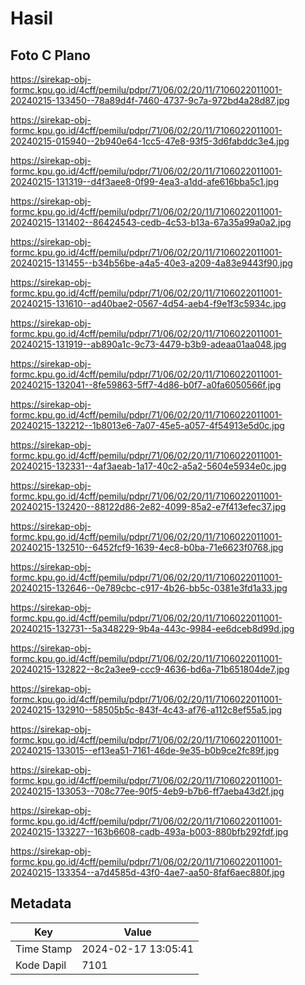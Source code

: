 # Hasil

## Foto C Plano

https://sirekap-obj-formc.kpu.go.id/4cff/pemilu/pdpr/71/06/02/20/11/7106022011001-20240215-133450--78a89d4f-7460-4737-9c7a-972bd4a28d87.jpg

https://sirekap-obj-formc.kpu.go.id/4cff/pemilu/pdpr/71/06/02/20/11/7106022011001-20240215-015940--2b940e64-1cc5-47e8-93f5-3d6fabddc3e4.jpg

https://sirekap-obj-formc.kpu.go.id/4cff/pemilu/pdpr/71/06/02/20/11/7106022011001-20240215-131319--d4f3aee8-0f99-4ea3-a1dd-afe616bba5c1.jpg

https://sirekap-obj-formc.kpu.go.id/4cff/pemilu/pdpr/71/06/02/20/11/7106022011001-20240215-131402--86424543-cedb-4c53-b13a-67a35a99a0a2.jpg

https://sirekap-obj-formc.kpu.go.id/4cff/pemilu/pdpr/71/06/02/20/11/7106022011001-20240215-131455--b34b56be-a4a5-40e3-a209-4a83e9443f90.jpg

https://sirekap-obj-formc.kpu.go.id/4cff/pemilu/pdpr/71/06/02/20/11/7106022011001-20240215-131610--ad40bae2-0567-4d54-aeb4-f9e1f3c5934c.jpg

https://sirekap-obj-formc.kpu.go.id/4cff/pemilu/pdpr/71/06/02/20/11/7106022011001-20240215-131919--ab890a1c-9c73-4479-b3b9-adeaa01aa048.jpg

https://sirekap-obj-formc.kpu.go.id/4cff/pemilu/pdpr/71/06/02/20/11/7106022011001-20240215-132041--8fe59863-5ff7-4d86-b0f7-a0fa6050566f.jpg

https://sirekap-obj-formc.kpu.go.id/4cff/pemilu/pdpr/71/06/02/20/11/7106022011001-20240215-132212--1b8013e6-7a07-45e5-a057-4f54913e5d0c.jpg

https://sirekap-obj-formc.kpu.go.id/4cff/pemilu/pdpr/71/06/02/20/11/7106022011001-20240215-132331--4af3aeab-1a17-40c2-a5a2-5604e5934e0c.jpg

https://sirekap-obj-formc.kpu.go.id/4cff/pemilu/pdpr/71/06/02/20/11/7106022011001-20240215-132420--88122d86-2e82-4099-85a2-e7f413efec37.jpg

https://sirekap-obj-formc.kpu.go.id/4cff/pemilu/pdpr/71/06/02/20/11/7106022011001-20240215-132510--6452fcf9-1639-4ec8-b0ba-71e6623f0768.jpg

https://sirekap-obj-formc.kpu.go.id/4cff/pemilu/pdpr/71/06/02/20/11/7106022011001-20240215-132646--0e789cbc-c917-4b26-bb5c-0381e3fd1a33.jpg

https://sirekap-obj-formc.kpu.go.id/4cff/pemilu/pdpr/71/06/02/20/11/7106022011001-20240215-132731--5a348229-9b4a-443c-9984-ee6dceb8d99d.jpg

https://sirekap-obj-formc.kpu.go.id/4cff/pemilu/pdpr/71/06/02/20/11/7106022011001-20240215-132822--8c2a3ee9-ccc9-4636-bd6a-71b651804de7.jpg

https://sirekap-obj-formc.kpu.go.id/4cff/pemilu/pdpr/71/06/02/20/11/7106022011001-20240215-132910--58505b5c-843f-4c43-af76-a112c8ef55a5.jpg

https://sirekap-obj-formc.kpu.go.id/4cff/pemilu/pdpr/71/06/02/20/11/7106022011001-20240215-133015--ef13ea51-7161-46de-9e35-b0b9ce2fc89f.jpg

https://sirekap-obj-formc.kpu.go.id/4cff/pemilu/pdpr/71/06/02/20/11/7106022011001-20240215-133053--708c77ee-90f5-4eb9-b7b6-ff7aeba43d2f.jpg

https://sirekap-obj-formc.kpu.go.id/4cff/pemilu/pdpr/71/06/02/20/11/7106022011001-20240215-133227--163b6608-cadb-493a-b003-880bfb292fdf.jpg

https://sirekap-obj-formc.kpu.go.id/4cff/pemilu/pdpr/71/06/02/20/11/7106022011001-20240215-133354--a7d4585d-43f0-4ae7-aa50-8faf6aec880f.jpg


## Metadata

| Key        | Value               |
| ---------- | ------------------- |
| Time Stamp | 2024-02-17 13:05:41 |
| Kode Dapil | 7101                |



